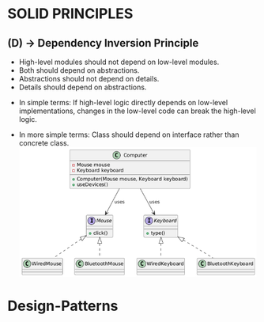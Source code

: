 # SOLID PRINCIPLES

## (D) -> Dependency Inversion Principle
* High-level modules should not depend on low-level modules.
* Both should depend on abstractions.
* Abstractions should not depend on details.
* Details should depend on abstractions.

- In simple terms: 
If high-level logic directly depends on low-level implementations, changes in the low-level code can break the high-level logic.

- In more simple terms:
Class should depend on interface rather than concrete class.
![Dependency Inversion Principle](Design_Patterns/src/main/resources/images/DIP.png)


# Design-Patterns




